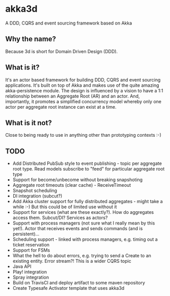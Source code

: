 akka3d
======

A DDD, CQRS and event sourcing framework based on Akka

Why the name?
-------------

Because 3d is short for Domain Driven Design (DDD).

What is it?
-----------

It's an actor based framework for building DDD, CQRS and event sourcing applications. It's built on top of Akka and makes use of the quite amazing akka-persistence module. The design is influenced by a vision to have a 1:1 relationship between an Aggregate Root (AR) and an actor. And, importantly, it promotes a simplified concurrency model whereby only one actor per aggregate root instance can exist at a time. 

What is it not?
---------------

Close to being ready to use in anything other than prototyping contexts :-)

TODO
----

* Add Distributed PubSub style to event publishing - topic per aggregate root type. Read models subscribe to "feed" for particular aggregate root type
* Support for become/unbecome without breaking snapshoting
* Aggregate root timeouts (clear cache) - ReceiveTimeout
* Snapshot scheduling
* DI integration (subcut?)
* Add Akka cluster support for fully distributed aggregates - might take a while :-) But this could be of limited use without it
* Support for services (what are these exactly?). How do aggregates access them. Subcut/DI? Services as actors?
* Support with process managers (not sure what I really mean by this yet!). Actor that receives events and sends commands (and is persistent)...
* Scheduling support - linked with process managers, e.g. timing out a ticket reservation
* Support for FSMs
* What the hell to do about errors, e.g. trying to send a Create to an existing entity. Error stream?! This is a wider CQRS topic
* Java API
* Play! integration
* Spray integration
* Build on TravisCI and deploy artifact to some maven repository
* Create Typesafe Activator template that uses akka3d
